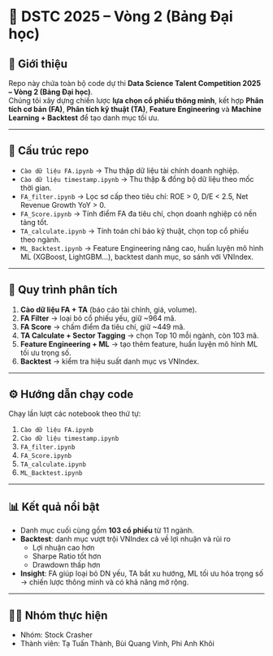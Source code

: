 # 📘 DSTC 2025 – Vòng 2 (Bảng Đại học)

## 🚀 Giới thiệu  
Repo này chứa toàn bộ code dự thi **Data Science Talent Competition 2025 – Vòng 2 (Bảng Đại học)**.  
Chúng tôi xây dựng chiến lược **lựa chọn cổ phiếu thông minh**, kết hợp **Phân tích cơ bản (FA)**, **Phân tích kỹ thuật (TA)**, **Feature Engineering** và **Machine Learning + Backtest** để tạo danh mục tối ưu.

---

## 📂 Cấu trúc repo  

- `Cào dữ liệu FA.ipynb` → Thu thập dữ liệu tài chính doanh nghiệp.  
- `Cào dữ liệu timestamp.ipynb` → Thu thập & đồng bộ dữ liệu theo mốc thời gian.  
- `FA_filter.ipynb` → Lọc sơ cấp theo tiêu chí: ROE > 0, D/E < 2.5, Net Revenue Growth YoY > 0.  
- `FA_Score.ipynb` → Tính điểm FA đa tiêu chí, chọn doanh nghiệp có nền tảng tốt.  
- `TA_calculate.ipynb` → Tính toán chỉ báo kỹ thuật, chọn top cổ phiếu theo ngành.  
- `ML_Backtest.ipynb` → Feature Engineering nâng cao, huấn luyện mô hình ML (XGBoost, LightGBM…), backtest danh mục, so sánh với VNIndex.  

---

## 🔑 Quy trình phân tích  

1. **Cào dữ liệu FA + TA** (báo cáo tài chính, giá, volume).  
2. **FA Filter** → loại bỏ cổ phiếu yếu, giữ ~964 mã.  
3. **FA Score** → chấm điểm đa tiêu chí, giữ ~449 mã.  
4. **TA Calculate + Sector Tagging** → chọn Top 10 mỗi ngành, còn 103 mã.  
5. **Feature Engineering + ML** → tạo thêm feature, huấn luyện mô hình ML tối ưu trọng số.  
6. **Backtest** → kiểm tra hiệu suất danh mục vs VNIndex.  

---

## ⚙️ Hướng dẫn chạy code  

Chạy lần lượt các notebook theo thứ tự:  

1. `Cào dữ liệu FA.ipynb`  
2. `Cào dữ liệu timestamp.ipynb`  
3. `FA_filter.ipynb`  
4. `FA_Score.ipynb`  
5. `TA_calculate.ipynb`  
6. `ML_Backtest.ipynb`  

---

## 📊 Kết quả nổi bật  

- Danh mục cuối cùng gồm **103 cổ phiếu** từ 11 ngành.  
- **Backtest**: danh mục vượt trội VNIndex cả về lợi nhuận và rủi ro  
  - Lợi nhuận cao hơn  
  - Sharpe Ratio tốt hơn  
  - Drawdown thấp hơn  
- **Insight**: FA giúp loại bỏ DN yếu, TA bắt xu hướng, ML tối ưu hóa trọng số → chiến lược thông minh và có khả năng mở rộng.  

---

## 👨‍💻 Nhóm thực hiện  

- Nhóm: Stock Crasher 
- Thành viên: Tạ Tuấn Thành, Bùi Quang Vinh, Phi Anh Khôi
